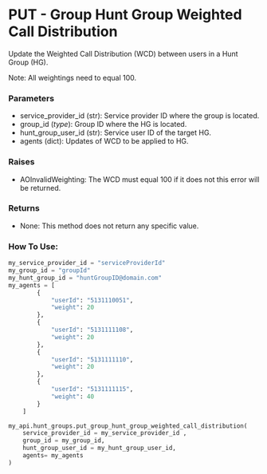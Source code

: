 # PUT - Group Hunt Group Weighted Call Distribution

Update the Weighted Call Distribution (WCD) between users in a Hunt Group (HG).

Note: All weightings need to equal 100.

### Parameters&#x20;

* service\_provider\_id (str): Service provider ID where the group is located.&#x20;
* group\_id (_type_): Group ID where the HG is located.&#x20;
* hunt\_group\_user\_id (str): Service user ID of the target HG.&#x20;
* agents (dict): Updates of WCD to be applied to HG.

### Raises

* AOInvalidWeighting: The WCD must equal 100 if it does not this error will be returned.

### Returns

* None: This method does not return any specific value.

### How To Use:

```python
my_service_provider_id = "serviceProviderId"
my_group_id = "groupId"
my_hunt_group_id = "huntGroupID@domain.com"
my_agents = [
        {
            "userId": "5131110051",
            "weight": 20
        },
        {
            "userId": "5131111108",
            "weight": 20
        },
        {
            "userId": "5131111110",
            "weight": 20
        },
        {
            "userId": "5131111115",
            "weight": 40
        }
    ]

my_api.hunt_groups.put_group_hunt_group_weighted_call_distribution(
    service_provider_id = my_service_provider_id ,
    group_id = my_group_id,
    hunt_group_user_id = my_hunt_group_user_id,
    agents= my_agents
)
```
